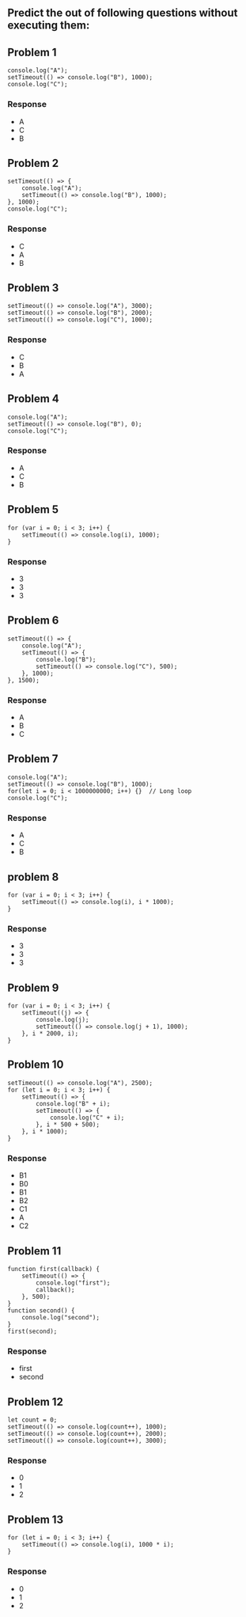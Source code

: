 ## Predict the out of following questions without executing them:

## Problem 1
```
console.log("A");
setTimeout(() => console.log("B"), 1000);
console.log("C");
```
### Response
- A
- C
- B

## Problem 2
```
setTimeout(() => {
    console.log("A");
    setTimeout(() => console.log("B"), 1000);
}, 1000);
console.log("C");
```
### Response
- C
- A
- B

## Problem 3
```
setTimeout(() => console.log("A"), 3000);
setTimeout(() => console.log("B"), 2000);
setTimeout(() => console.log("C"), 1000);
```

### Response
- C
- B
- A

## Problem 4
```
console.log("A");
setTimeout(() => console.log("B"), 0);
console.log("C");
```

### Response
- A
- C
- B

## Problem 5
```
for (var i = 0; i < 3; i++) {
    setTimeout(() => console.log(i), 1000);
}
```
### Response
- 3
- 3
- 3

## Problem 6
```
setTimeout(() => {
    console.log("A");
    setTimeout(() => {
        console.log("B");
        setTimeout(() => console.log("C"), 500);
    }, 1000);
}, 1500);
```
### Response
- A
- B
- C

## Problem 7
```
console.log("A");
setTimeout(() => console.log("B"), 1000);
for(let i = 0; i < 1000000000; i++) {}  // Long loop
console.log("C");
```
### Response
- A
- C
- B

## problem 8
```
for (var i = 0; i < 3; i++) {
    setTimeout(() => console.log(i), i * 1000);
}
```
### Response
- 3
- 3
- 3

## Problem 9
```
for (var i = 0; i < 3; i++) {
    setTimeout((j) => {
        console.log(j);
        setTimeout(() => console.log(j + 1), 1000);
    }, i * 2000, i);
}
```

## Problem 10
```
setTimeout(() => console.log("A"), 2500);
for (let i = 0; i < 3; i++) {
    setTimeout(() => {
        console.log("B" + i);
        setTimeout(() => {
            console.log("C" + i);
        }, i * 500 + 500);
    }, i * 1000);
}
```
### Response
- B1
- B0
- B1
- B2
- C1
- A
- C2

## Problem 11
```
function first(callback) {
    setTimeout(() => {
        console.log("first");
        callback();
    }, 500);
}
function second() {
    console.log("second");
}
first(second);
```
### Response
- first
- second

## Problem 12
```
let count = 0;
setTimeout(() => console.log(count++), 1000);
setTimeout(() => console.log(count++), 2000);
setTimeout(() => console.log(count++), 3000);
```
### Response
- 0
- 1
- 2

## Problem 13
```
for (let i = 0; i < 3; i++) {
    setTimeout(() => console.log(i), 1000 * i);
}
```
### Response
- 0
- 1
- 2